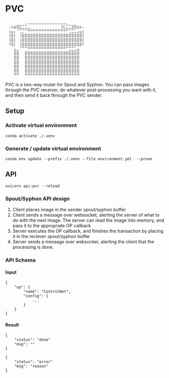 # PVC

```
⠀⠀⠀⠀⠀⠀⠀⢀⣀⣀⣀⣀⣀⣀⣀⣀⣀⣀⣀⣀⣀⣀⡀
⠀⠠⢴⣶⣿⣯⣉⣉⣀⠀⠀⠀⠀⠀⠀⠀⠀⠀⠀⠀⢸⣇⣉⣉⣽⣿⣶⡦⠄
⠀⢰⣤⡄⠈⢉⡉⠉⠛⠛⠛⠛⠛⠛⠛⠛⠛⠛⠛⠛⠛⠛⠋⢉⣉⣁⣠⣤⡆
⠀⢸⣿⡇⠀⢸⣿⣿⣿⣿⣿⣿⣿⣿⣿⣿⣿⣿⣿⣿⣿⣿⣿⣿⣿⣿⣿⣿⡇
⠀⢸⣿⡇⠀⢸⣿⣿⣿⣿⣿⣿⣿⣿⣿⣿⣿⣿⣿⣿⣿⣿⣿⣿⣿⣿⣿⣿⡇
⠀⠸⢿⡇⠀⢸⣿⣿⣿⣿⣿⣿⣿⣿⣿⣿⣿⣿⣿⣿⣿⣿⣿⣿⣿⣿⣿⡿⠇
⠀⠀⠀⣤⣀⠈⠉⠉⠛⠛⠛⠛⠛⠛⠛⠛⠛⠛⠛⠛⠛⠛⠉⣉⣉⣁⣤
⠀⠀⠀⣿⣿⠀⠀⣿⣿⣿⣿⣿⣿⣿⣿⣿⣿⣿⣿⣿⣿⣿⣿⣿⣿⣿⣿
⠀⠀⠀⣿⣿⠀⠀⣿⣿⣿⣿⣿⣿⣿⣿⣿⣿⣿⣿⣿⣿⣿⣿⣿⣿⣿⣿
⠀⠀⠀⣿⣿⠀⠀⣿⣿⣿⣿⣿⣿⣿⣿⣿⣿⣿⣿⣿⣿⣿⣿⣿⣿⣿⣿
⠀⠀⠀⣿⣿⠀⠀⣿⣿⣿⣿⣿⣿⣿⣿⣿⣿⣿⣿⣿⣿⣿⣿⣿⣿⣿⣿
⠀⠀⠀⣿⣿⠀⠀⣿⣿⣿⣿⣿⣿⣿⣿⣿⣿⣿⣿⣿⣿⣿⣿⣿⣿⣿⣿
⠀⠀⠀⠛⠛⠀⠀⠛⠛⠛⠛⠛⠛⠛⠛⠛⠛⠛⠛⠛⠛⠛⠛⠛⠛⠛⠛
```

PVC is a two-way router for Spout and Syphon. You can pass images through the PVC receiver, do whatever post-processing you want with it, and then send it back through the PVC sender.

## Setup

### Activate virtual environment

```
conda activate ./.venv
```

### Generate / update virtual environment

```
conda env update --prefix ./.venv --file environment.yml  --prune
```

## API

```
uvicorn api:pvc --reload
```

### Spout/Syphon API design

1. Client places image in the sender spout/syphon buffer
2. Client sends a message over websocket, alerting the server of what to do with the next image. The server can read the image into memory, and pass it to the appropriate OP callback
3. Server executes the OP callback, and finishes the transaction by placing it in the reciever spout/syphon buffer
4. Server sends a message over websocker, alerting the client that the processing is done.

### API Schema

#### Input

```
{
    "op": {
        "name": "ControlNet",
        "config": {
            ...
        }
    }
}
```

#### Result

```
{
    "status": "done"
    "msg": ""
}
```

```
{
    "status": "error"
    "msg": "reason"
}
```
